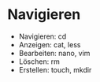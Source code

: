 # Navigieren
* Navigieren: cd
* Anzeigen: cat, less
* Bearbeiten: nano, vim
* Löschen: rm
* Erstellen: touch, mkdir
